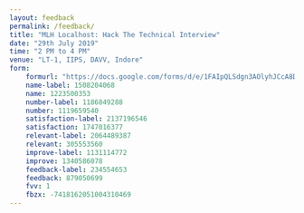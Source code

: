 ```yaml
---
layout: feedback
permalink: /feedback/
title: "MLH Localhost: Hack The Technical Interview"
date: "29th July 2019"
time: "2 PM to 4 PM"
venue: "LT-1, IIPS, DAVV, Indore"
form:
    formurl: "https://docs.google.com/forms/d/e/1FAIpQLSdgn3AOlyhJCcA8DWkx7FDOL8C4n7wawRT5_gG9ZaVvXbNK0A/formResponse"
    name-label: 1508204068
    name: 1223500353
    number-label: 1186849288
    number: 1119659540
    satisfaction-label: 2137196546
    satisfaction: 1747016377
    relevant-label: 2064489387
    relevant: 305553560
    improve-label: 1131114772
    improve: 1340586078
    feedback-label: 234554653
    feedback: 879050699
    fvv: 1
    fbzx: -7418162051004310469
---
```

